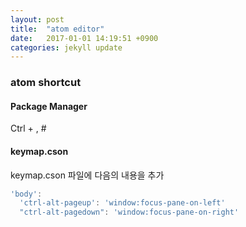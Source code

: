 ```yaml
---
layout: post
title:  "atom editor"
date:   2017-01-01 14:19:51 +0900
categories: jekyll update
---
```


### atom shortcut

#### Package Manager

Ctrl + ,   #


#### keymap.cson

keymap.cson 파일에 다음의 내용을 추가

```javascript
'body':
  'ctrl-alt-pageup': 'window:focus-pane-on-left'
  "ctrl-alt-pagedown": 'window:focus-pane-on-right'
```
